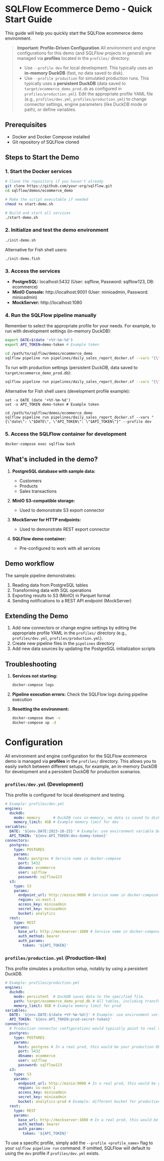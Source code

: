 # SQLFlow Ecommerce Demo - Quick Start Guide

This guide will help you quickly start the SQLFlow ecommerce demo environment.

> **Important: Profile-Driven Configuration**
> All environment and engine configurations for this demo (and SQLFlow projects in general) are managed via **profiles** located in the `profiles/` directory.
> - Use `--profile dev` for local development. This typically uses an **in-memory DuckDB** (fast, no data saved to disk).
> - Use `--profile production` for simulated production runs. This typically uses a **persistent DuckDB** (data saved to `target/ecommerce_demo_prod.db` as configured in `profiles/production.yml`).
> Edit the appropriate profile YAML file (e.g., `profiles/dev.yml`, `profiles/production.yml`) to change connector settings, engine parameters (like DuckDB mode or path), or define variables.

## Prerequisites

- Docker and Docker Compose installed
- Git repository of SQLFlow cloned

## Steps to Start the Demo

### 1. Start the Docker services

```bash
# Clone the repository if you haven't already
git clone https://github.com/your-org/sqlflow.git
cd sqlflow/demos/ecommerce_demo

# Make the script executable if needed
chmod +x start-demo.sh

# Build and start all services
./start-demo.sh
```

### 2. Initialize and test the demo environment

```bash
./init-demo.sh
```

Alternative for Fish shell users:
```fish
./init-demo.fish
```

### 3. Access the services

- **PostgreSQL:** localhost:5432 (User: sqlflow, Password: sqlflow123, DB: ecommerce)
- **MinIO Console:** http://localhost:9001 (User: minioadmin, Password: minioadmin)
- **MockServer:** http://localhost:1080

### 4. Run the SQLFlow pipeline manually

Remember to select the appropriate profile for your needs. For example, to run with development settings (in-memory DuckDB):
```bash
export DATE=$(date '+%Y-%m-%d')
export API_TOKEN=demo-token # Example token

cd /path/to/sqlflow/demos/ecommerce_demo
sqlflow pipeline run pipelines/daily_sales_report_docker.sf --vars "{\"date\": \"$DATE\", \"API_TOKEN\": \"$API_TOKEN\"}" --profile dev
```

To run with production settings (persistent DuckDB, data saved to `target/ecommerce_demo_prod.db`):
```bash
sqlflow pipeline run pipelines/daily_sales_report_docker.sf --vars "{\"date\": \"$DATE\", \"API_TOKEN\": \"$API_TOKEN\"}" --profile production
```

Alternative for Fish shell users (development profile example):
```fish
set -x DATE (date '+%Y-%m-%d')
set -x API_TOKEN demo-token # Example token

cd /path/to/sqlflow/demos/ecommerce_demo
sqlflow pipeline run pipelines/daily_sales_report_docker.sf --vars "{\"date\": \"$DATE\", \"API_TOKEN\": \"$API_TOKEN\"}" --profile dev
```

### 5. Access the SQLFlow container for development

```bash
docker-compose exec sqlflow bash
```

## What's included in the demo?

1. **PostgreSQL database with sample data:**
   - Customers
   - Products
   - Sales transactions

2. **MinIO S3-compatible storage:**
   - Used to demonstrate S3 export connector

3. **MockServer for HTTP endpoints:**
   - Used to demonstrate REST export connector

4. **SQLFlow demo container:**
   - Pre-configured to work with all services

## Demo workflow

The sample pipeline demonstrates:

1. Reading data from PostgreSQL tables
2. Transforming data with SQL operations
3. Exporting results to S3 (MinIO) in Parquet format
4. Sending notifications to a REST API endpoint (MockServer)

## Extending the Demo

1. Add new connectors or change engine settings by editing the appropriate profile YAML in the `profiles/` directory (e.g., `profiles/dev.yml`, `profiles/production.yml`).
2. Create new pipeline files in the `pipelines` directory
3. Add new data sources by updating the PostgreSQL initialization scripts

## Troubleshooting

1. **Services not starting:**
   ```bash
   docker-compose logs
   ```

2. **Pipeline execution errors:**
   Check the SQLFlow logs during pipeline execution

3. **Resetting the environment:**
   ```bash
   docker-compose down -v
   docker-compose up -d
   ```

# Configuration

All environment and engine configuration for the SQLFlow ecommerce demo is managed via **profiles** in the `profiles/` directory. This allows you to easily switch between different setups, for example, an in-memory DuckDB for development and a persistent DuckDB for production scenarios.

### `profiles/dev.yml` (Development)
This profile is configured for local development and testing.
```yaml
# Example: profiles/dev.yml
engines:
  duckdb:
    mode: memory      # DuckDB runs in-memory, no data is saved to disk.
    memory_limit: 4GB # Example memory limit for dev
variables:
  DATE: '${env.DATE:2023-10-25}' # Example: use environment variable DATE or default
  API_TOKEN: '${env.API_TOKEN:dev-dummy-token}'
connectors:
  postgres:
    type: POSTGRES
    params:
      host: postgres # Service name in docker-compose
      port: 5432
      dbname: ecommerce
      user: sqlflow
      password: sqlflow123
  s3:
    type: S3
    params:
      endpoint_url: http://minio:9000 # Service name in docker-compose
      region: us-east-1
      access_key: minioadmin
      secret_key: minioadmin
      bucket: analytics
  rest:
    type: REST
    params:
      base_url: http://mockserver:1080 # Service name in docker-compose
      auth_method: bearer
      auth_params:
        token: '${API_TOKEN}'
```

### `profiles/production.yml` (Production-like)
This profile simulates a production setup, notably by using a persistent DuckDB.
```yaml
# Example: profiles/production.yml
engines:
  duckdb:
    mode: persistent  # DuckDB saves data to the specified file.
    path: target/ecommerce_demo_prod.db # All tables, including transforms, are saved here.
    memory_limit: 8GB # Example memory limit for prod
variables:
  DATE: '${env.DATE:$(date +%Y-%m-%d)}' # Example: use environment variable DATE or default to today
  API_TOKEN: '${env.API_TOKEN:prod-secret-token}'
connectors:
  # Production connector configurations would typically point to real services
  postgres:
    type: POSTGRES
    params:
      host: postgres # In a real prod, this would be your production DB host
      port: 5432
      dbname: ecommerce
      user: sqlflow
      password: sqlflow123
  s3:
    type: S3
    params:
      endpoint_url: http://minio:9000 # In a real prod, this would be your production S3 endpoint
      region: us-east-1
      access_key: minioadmin
      secret_key: minioadmin
      bucket: analytics-prod # Example: different bucket for production
  rest:
    type: REST
    params:
      base_url: http://mockserver:1080 # In a real prod, this would be your production API
      auth_method: bearer
      auth_params:
        token: '${API_TOKEN}'
```

To use a specific profile, simply add the `--profile <profile_name>` flag to your `sqlflow pipeline run` command. If omitted, SQLFlow will default to using the `dev` profile if `profiles/dev.yml` exists.
